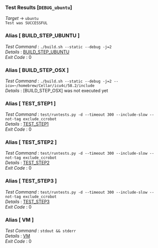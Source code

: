 ### Test Results [`DEBUG_ubuntu`]   
*Target* -> `ubuntu`   
`Test was SUCCESSFUL`

### Alias [ BUILD_STEP_UBUNTU ]   
*Test Command* : `./build.sh --static --debug -j=2`   
*Details*      : [BUILD_STEP_UBUNTU](https://github.com/CCRobot/TestResults/blob/20180210T091324DEBUG_ubuntu/BUILD_STEP_UBUNTU_0.md)   
*Exit Code*    : 0   

   
### Alias [ BUILD_STEP_OSX ]   
*Test Command* : `./build.sh --static --debug -j=2 --icu=~/homebrew/Cellar/icu4c/58.2/include`   
*Details*      : [BUILD_STEP_OSX] was not executed yet   

   
### Alias [ TEST_STEP1 ]   
*Test Command* : `test/runtests.py -d --timeout 300 --include-slow --not-tag exclude_ccrobot`   
*Details*      : [TEST_STEP1](https://github.com/CCRobot/TestResults/blob/20180210T091324DEBUG_ubuntu/TEST_STEP1_2.md)   
*Exit Code*    : 0   

   
### Alias [ TEST_STEP2 ]   
*Test Command* : `test/runtests.py -d --timeout 300 --include-slow --not-tag exclude_ccrobot`   
*Details*      : [TEST_STEP2](https://github.com/CCRobot/TestResults/blob/20180210T091324DEBUG_ubuntu/TEST_STEP2_3.md)   
*Exit Code*    : 0   

   
### Alias [ TEST_STEP3 ]   
*Test Command* : `test/runtests.py -d --timeout 300 --include-slow --not-tag exclude_ccrobot`   
*Details*      : [TEST_STEP3](https://github.com/CCRobot/TestResults/blob/20180210T091324DEBUG_ubuntu/TEST_STEP3_4.md)   
*Exit Code*    : 0   

   
### Alias [ VM ]   
*Test Command* : `stdout && stderr`   
*Details*      : [VM](https://github.com/CCRobot/TestResults/blob/20180210T091324DEBUG_ubuntu/VM_5.md)   
*Exit Code*    : 0   

   
